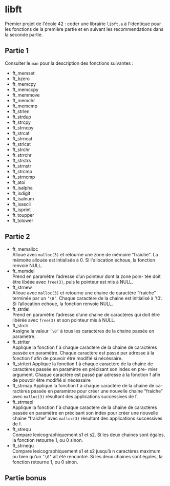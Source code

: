 # libft
Premier projet de l'école 42 : coder une librairie `libft.a` à l'identique pour les fonctions de la première partie et en suivant les recommendations dans la seconde partie.
## Partie 1  
Consulter le `man` pour la description des fonctions suivantes :
* ft_memset
* ft_bzero  
* ft_memcpy
* ft_memccpy
* ft_memmove
* ft_memchr 
* ft_memcmp
* ft_strlen
* ft_strdup
* ft_strcpy
* ft_strncpy
* ft_strcat
* ft_strncat
* ft_strlcat
* ft_strchr
* ft_strrchr
* ft_strstrs
* ft_strnstr
* ft_strcmp
* ft_strncmp
* ft_atoi
* ft_isalpha
* ft_isdigit
* ft_isalnum
* ft_isascii
* ft_isprint
* ft_toupper
* ft_tolower


## Partie 2
* ft_memalloc  
   Alloue avec `malloc(3)` et retourne une zone de mémoire "fraiche". La mémoire allouée est intialisée à 0. Si l'allocation échoue, la fonction renvoie NULL.  
* ft_memdel  
   Prend en paramètre l’adresse d’un pointeur dont la zone poin- tée doit être libéée avec `free(3)`, puis le pointeur est mis à NULL.
* ft_strnew  
   Alloue avec `malloc(3)` et retourne une chaine de caractère “fraiche” terminée par un `’\0’`. Chaque caractère de la chaine est initialisé à ’\0’. Si l’allocation echoue, la fonction renvoie NULL.
* ft_strdel  
   Prend en paramètre l’adresse d’une chaine de caractères qui doit être libérée avec `free(3)` et son pointeur mis à NULL.
* ft_strclr  
   Assigne la valeur `’\0’` à tous les caractères de la chaine passée en paramètre.
* ft_striter  
   Applique la fonction f à chaque caractère de la chaine de caractères passée en paramètre. Chaque caractère est passé par adresse à la fonction f afin de pouvoir être modifié si nécéssaire.
* ft_striteri
   Applique la fonction f à chaque caractère de la chaine de caractères passée en paramètre en précisant son index en pre- mier argument. Chaque caractère est passé par adresse à la fonction f afin de pouvoir être modifié si nécéssaire 
* ft_strmap
   Applique la fonction f à chaque caractère de la chaine de ca- ractères passée en paramètre pour créer une nouvelle chaine “fraiche” avec `malloc(3)` résultant des applications successives de f.
* ft_strmapi  
   Applique la fonction f à chaque caractère de la chaine de caractères passée en paramètre en précisant son index pour créer une nouvelle chaine “fraiche” avec `malloc(3)` résultant des applications successives de f.
* ft_strequ  
   Compare lexicographiquement s1 et s2. Si les deux chaines sont égales, la fonction retourne 1, ou 0 sinon.
* ft_strnequ  
   Compare lexicographiquement s1 et s2 jusqu’à n caractères maximum ou bien qu’un `’\0’` ait été rencontré. Si les deux chaines sont égales, la fonction retourne 1, ou 0 sinon.


## Partie bonus
